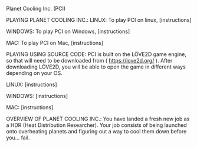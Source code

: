 Planet Cooling Inc. (PCI)

PLAYING PLANET COOLING INC.: LINUX: To play PCI on linux, [instructions]

WINDOWS: To play PCI on Windows, [instructions]

MAC: To play PCI on Mac, [instructions]

PLAYING USING SOURCE CODE: PCI is built on the LÖVE2D game engine, so that will need to be downloaded from ( https://love2d.org/ ). After downloading LÖVE2D, you will be able to open the game in different ways depending on your OS.

LINUX: [instructions]

WINDOWS: [instructions]

MAC: [instructions]

OVERVIEW OF PLANET COOLING INC.: You have landed a fresh new job as a HDR (Heat Distribution Researcher). Your job consists of being launched onto overheating planets and figuring out a way to cool them down before you... fail.
